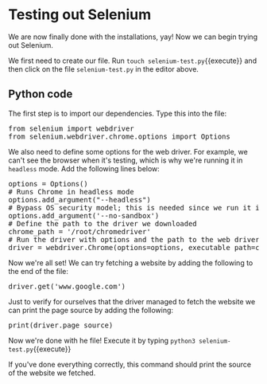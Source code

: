 # Testing out Selenium
We are now finally done with the installations, yay! Now we can begin trying out Selenium.

We first need to create our file. Run `touch selenium-test.py`{{execute}} and then click on the file `selenium-test.py` in the editor above.
## Python code
The first step is to import our dependencies. Type this into the file:

<pre class="file" data-filename="selenium-test.py">
from selenium import webdriver
from selenium.webdriver.chrome.options import Options
</pre>

We also need to define some options for the web driver. For example, we can't see the browser when it's testing, which is why we're running it in `headless` mode. Add the following lines below:

<pre class="file" data-filename="selenium-test.py">
options = Options()
# Runs Chrome in headless mode
options.add_argument("--headless")
# Bypass OS security model; this is needed since we run it in headless mode
options.add_argument('--no-sandbox')
# Define the path to the driver we downloaded
chrome_path = '/root/chromedriver'
# Run the driver with options and the path to the web driver
driver = webdriver.Chrome(options=options, executable_path=chrome_path)
</pre>

Now we're all set! We can try fetching a website by adding the following to the end of the file:

<pre class="file" data-filename="selenium-test.py">
driver.get('www.google.com')
</pre>

Just to verify for ourselves that the driver managed to fetch the website we can print the page source by adding the following:

<pre class="file" data-filename="selenium-test.py">
print(driver.page_source)
</pre>

Now we're done with he file! Execute it by typing
`python3 selenium-test.py`{{execute}}

If you've done everything correctly, this command should print the source of the website we fetched.
